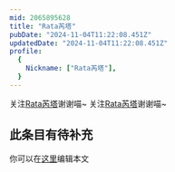 ```yaml
---
mid: 2065895628
title: "Rata芮塔"
pubDate: "2024-11-04T11:22:08.451Z"
updatedDate: "2024-11-04T11:22:08.451Z"
profile:
  {
    Nickname: ["Rata芮塔"],
  }
---
```


关注[Rata芮塔](https://space.bilibili.com/2065895628)谢谢喵~ 关注[Rata芮塔](https://space.bilibili.com/2065895628)谢谢喵~

## 此条目有待补充
你可以在[这里](https://github.com/Yuhanawa/VTuber.ICU-Content/edit/master/v/Rata芮塔/index.md)编辑本文
